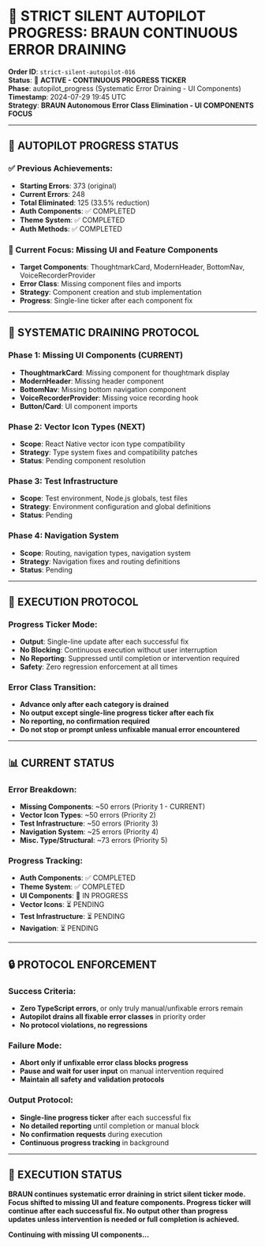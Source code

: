 # 🚀 **STRICT SILENT AUTOPILOT PROGRESS: BRAUN CONTINUOUS ERROR DRAINING**

**Order ID**: `strict-silent-autopilot-016`  
**Status**: 🚀 **ACTIVE - CONTINUOUS PROGRESS TICKER**  
**Phase**: autopilot_progress (Systematic Error Draining - UI Components)  
**Timestamp**: 2024-07-29 19:45 UTC  
**Strategy**: **BRAUN Autonomous Error Class Elimination - UI COMPONENTS FOCUS**

---

## 🚀 **AUTOPILOT PROGRESS STATUS**

### **✅ Previous Achievements:**
- **Starting Errors**: 373 (original)
- **Current Errors**: 248
- **Total Eliminated**: 125 (33.5% reduction)
- **Auth Components**: ✅ COMPLETED
- **Theme System**: ✅ COMPLETED
- **Auth Methods**: ✅ COMPLETED

### **🎯 Current Focus: Missing UI and Feature Components**
- **Target Components**: ThoughtmarkCard, ModernHeader, BottomNav, VoiceRecorderProvider
- **Error Class**: Missing component files and imports
- **Strategy**: Component creation and stub implementation
- **Progress**: Single-line ticker after each component fix

---

## 🚀 **SYSTEMATIC DRAINING PROTOCOL**

### **Phase 1: Missing UI Components (CURRENT)**
- **ThoughtmarkCard**: Missing component for thoughtmark display
- **ModernHeader**: Missing header component
- **BottomNav**: Missing bottom navigation component
- **VoiceRecorderProvider**: Missing voice recording hook
- **Button/Card**: UI component imports

### **Phase 2: Vector Icon Types (NEXT)**
- **Scope**: React Native vector icon type compatibility
- **Strategy**: Type system fixes and compatibility patches
- **Status**: Pending component resolution

### **Phase 3: Test Infrastructure**
- **Scope**: Test environment, Node.js globals, test files
- **Strategy**: Environment configuration and global definitions
- **Status**: Pending

### **Phase 4: Navigation System**
- **Scope**: Routing, navigation types, navigation system
- **Strategy**: Navigation fixes and routing definitions
- **Status**: Pending

---

## 🔧 **EXECUTION PROTOCOL**

### **Progress Ticker Mode:**
- **Output**: Single-line update after each successful fix
- **No Blocking**: Continuous execution without user interruption
- **No Reporting**: Suppressed until completion or intervention required
- **Safety**: Zero regression enforcement at all times

### **Error Class Transition:**
- **Advance only after each category is drained**
- **No output except single-line progress ticker after each fix**
- **No reporting, no confirmation required**
- **Do not stop or prompt unless unfixable manual error encountered**

---

## 📊 **CURRENT STATUS**

### **Error Breakdown:**
- **Missing Components**: ~50 errors (Priority 1 - CURRENT)
- **Vector Icon Types**: ~50 errors (Priority 2)
- **Test Infrastructure**: ~50 errors (Priority 3)
- **Navigation System**: ~25 errors (Priority 4)
- **Misc. Type/Structural**: ~73 errors (Priority 5)

### **Progress Tracking:**
- **Auth Components**: ✅ COMPLETED
- **Theme System**: ✅ COMPLETED
- **UI Components**: 🔄 IN PROGRESS
- **Vector Icons**: ⏳ PENDING
- **Test Infrastructure**: ⏳ PENDING
- **Navigation**: ⏳ PENDING

---

## 🔒 **PROTOCOL ENFORCEMENT**

### **Success Criteria:**
- **Zero TypeScript errors**, or only truly manual/unfixable errors remain
- **Autopilot drains all fixable error classes** in priority order
- **No protocol violations, no regressions**

### **Failure Mode:**
- **Abort only if unfixable error class blocks progress**
- **Pause and wait for user input** on manual intervention required
- **Maintain all safety and validation protocols**

### **Output Protocol:**
- **Single-line progress ticker** after each successful fix
- **No detailed reporting** until completion or manual block
- **No confirmation requests** during execution
- **Continuous progress tracking** in background

---

## 📝 **EXECUTION STATUS**

**BRAUN continues systematic error draining in strict silent ticker mode. Focus shifted to missing UI and feature components. Progress ticker will continue after each successful fix. No output other than progress updates unless intervention is needed or full completion is achieved.**

**Continuing with missing UI components...** 
